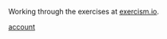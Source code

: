 Working through the exercises at [exercism.io](http://exercism.io).

[account](http://exercism.io/alxndr)
